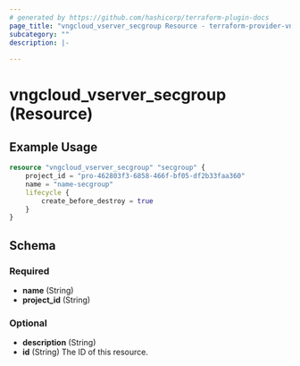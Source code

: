 ```yaml
---
# generated by https://github.com/hashicorp/terraform-plugin-docs
page_title: "vngcloud_vserver_secgroup Resource - terraform-provider-vngcloud"
subcategory: ""
description: |-
  
---
```


# vngcloud_vserver_secgroup (Resource)



## Example Usage

```terraform
resource "vngcloud_vserver_secgroup" "secgroup" {
    project_id = "pro-462803f3-6858-466f-bf05-df2b33faa360"
    name = "name-secgroup"
    lifecycle {
        create_before_destroy = true
    }
}
```

<!-- schema generated by tfplugindocs -->
## Schema

### Required

- **name** (String)
- **project_id** (String)

### Optional

- **description** (String)
- **id** (String) The ID of this resource.


